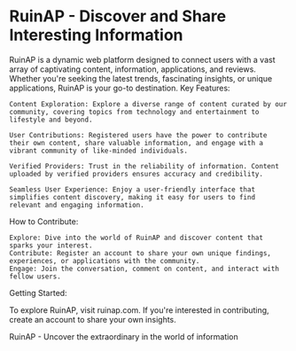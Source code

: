 # RuinAP - Discover and Share Interesting Information

RuinAP is a dynamic web platform designed to connect users with a vast array of captivating content, information, applications, and reviews. Whether you're seeking the latest trends, fascinating insights, or unique applications, RuinAP is your go-to destination.
Key Features:

    Content Exploration: Explore a diverse range of content curated by our community, covering topics from technology and entertainment to lifestyle and beyond.

    User Contributions: Registered users have the power to contribute their own content, share valuable information, and engage with a vibrant community of like-minded individuals.

    Verified Providers: Trust in the reliability of information. Content uploaded by verified providers ensures accuracy and credibility.

    Seamless User Experience: Enjoy a user-friendly interface that simplifies content discovery, making it easy for users to find relevant and engaging information.

How to Contribute:

    Explore: Dive into the world of RuinAP and discover content that sparks your interest.
    Contribute: Register an account to share your own unique findings, experiences, or applications with the community.
    Engage: Join the conversation, comment on content, and interact with fellow users.

Getting Started:

To explore RuinAP, visit ruinap.com. If you're interested in contributing, create an account to share your own insights.

RuinAP - Uncover the extraordinary in the world of information
